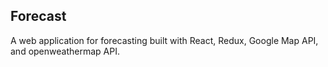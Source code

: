 ## Forecast

A web application for forecasting built with React, Redux, Google Map API, and openweathermap API.
